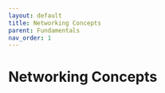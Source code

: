 ```yaml
---
layout: default
title: Networking Concepts
parent: Fundamentals
nav_order: 1
---
```


# Networking Concepts
